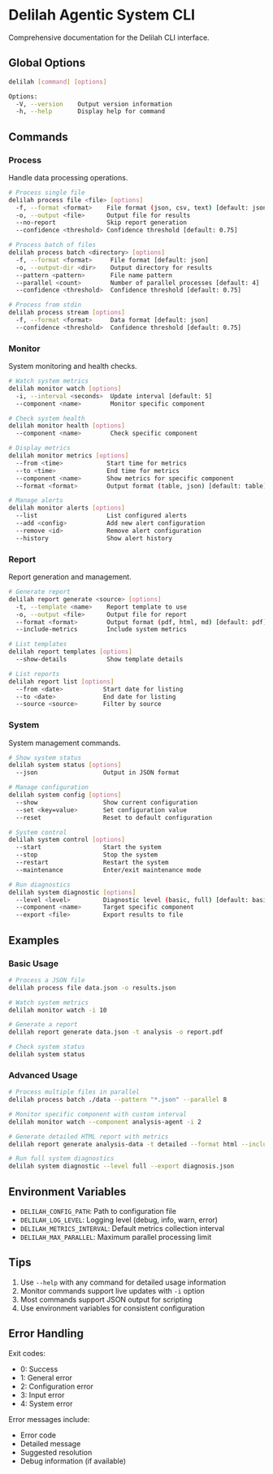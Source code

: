 # Delilah Agentic System CLI

Comprehensive documentation for the Delilah CLI interface.

## Global Options

```bash
delilah [command] [options]

Options:
  -V, --version    Output version information
  -h, --help       Display help for command
```

## Commands

### Process
Handle data processing operations.

```bash
# Process single file
delilah process file <file> [options]
  -f, --format <format>    File format (json, csv, text) [default: json]
  -o, --output <file>      Output file for results
  --no-report              Skip report generation
  --confidence <threshold> Confidence threshold [default: 0.75]

# Process batch of files
delilah process batch <directory> [options]
  -f, --format <format>     File format [default: json]
  -o, --output-dir <dir>    Output directory for results
  --pattern <pattern>       File name pattern
  --parallel <count>        Number of parallel processes [default: 4]
  --confidence <threshold>  Confidence threshold [default: 0.75]

# Process from stdin
delilah process stream [options]
  -f, --format <format>     Data format [default: json]
  --confidence <threshold>  Confidence threshold [default: 0.75]
```

### Monitor
System monitoring and health checks.

```bash
# Watch system metrics
delilah monitor watch [options]
  -i, --interval <seconds>  Update interval [default: 5]
  --component <name>        Monitor specific component

# Check system health
delilah monitor health [options]
  --component <name>        Check specific component

# Display metrics
delilah monitor metrics [options]
  --from <time>            Start time for metrics
  --to <time>              End time for metrics
  --component <name>       Show metrics for specific component
  --format <format>        Output format (table, json) [default: table]

# Manage alerts
delilah monitor alerts [options]
  --list                   List configured alerts
  --add <config>           Add new alert configuration
  --remove <id>            Remove alert configuration
  --history                Show alert history
```

### Report
Report generation and management.

```bash
# Generate report
delilah report generate <source> [options]
  -t, --template <name>    Report template to use
  -o, --output <file>      Output file for report
  --format <format>        Output format (pdf, html, md) [default: pdf]
  --include-metrics        Include system metrics

# List templates
delilah report templates [options]
  --show-details           Show template details

# List reports
delilah report list [options]
  --from <date>           Start date for listing
  --to <date>             End date for listing
  --source <source>       Filter by source
```

### System
System management commands.

```bash
# Show system status
delilah system status [options]
  --json                  Output in JSON format

# Manage configuration
delilah system config [options]
  --show                  Show current configuration
  --set <key=value>       Set configuration value
  --reset                 Reset to default configuration

# System control
delilah system control [options]
  --start                 Start the system
  --stop                  Stop the system
  --restart               Restart the system
  --maintenance           Enter/exit maintenance mode

# Run diagnostics
delilah system diagnostic [options]
  --level <level>         Diagnostic level (basic, full) [default: basic]
  --component <name>      Target specific component
  --export <file>         Export results to file
```

## Examples

### Basic Usage

```bash
# Process a JSON file
delilah process file data.json -o results.json

# Watch system metrics
delilah monitor watch -i 10

# Generate a report
delilah report generate data.json -t analysis -o report.pdf

# Check system status
delilah system status
```

### Advanced Usage

```bash
# Process multiple files in parallel
delilah process batch ./data --pattern "*.json" --parallel 8

# Monitor specific component with custom interval
delilah monitor watch --component analysis-agent -i 2

# Generate detailed HTML report with metrics
delilah report generate analysis-data -t detailed --format html --include-metrics

# Run full system diagnostics
delilah system diagnostic --level full --export diagnosis.json
```

## Environment Variables

- `DELILAH_CONFIG_PATH`: Path to configuration file
- `DELILAH_LOG_LEVEL`: Logging level (debug, info, warn, error)
- `DELILAH_METRICS_INTERVAL`: Default metrics collection interval
- `DELILAH_MAX_PARALLEL`: Maximum parallel processing limit

## Tips

1. Use `--help` with any command for detailed usage information
2. Monitor commands support live updates with `-i` option
3. Most commands support JSON output for scripting
4. Use environment variables for consistent configuration

## Error Handling

Exit codes:
- 0: Success
- 1: General error
- 2: Configuration error
- 3: Input error
- 4: System error

Error messages include:
- Error code
- Detailed message
- Suggested resolution
- Debug information (if available)